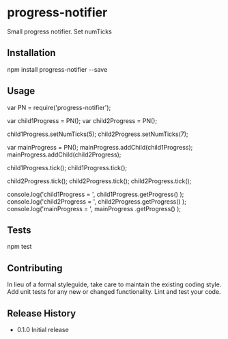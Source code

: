 progress-notifier
=========

Small progress notifier. Set numTicks

## Installation

  npm install progress-notifier --save

## Usage

  var PN = require('progress-notifier');


  var child1Progress = PN();
  var child2Progress = PN();

  child1Progress.setNumTicks(5);
  child2Progress.setNumTicks(7);

  
  var mainProgress   = PN();
  mainProgress.addChild(child1Progress);
  mainProgress.addChild(child2Progress);




  child1Progress.tick();
  child1Progress.tick();

  child2Progress.tick();
  child2Progress.tick();
  child2Progress.tick();

  console.log('child1Progress = ', child1Progress.getProgress() );
  console.log('child2Progress = ', child2Progress.getProgress() );
  console.log('mainProgress   = ', mainProgress  .getProgress() );
  

## Tests

  npm test

## Contributing

In lieu of a formal styleguide, take care to maintain the existing coding style.
Add unit tests for any new or changed functionality. Lint and test your code.

## Release History

* 0.1.0 Initial release